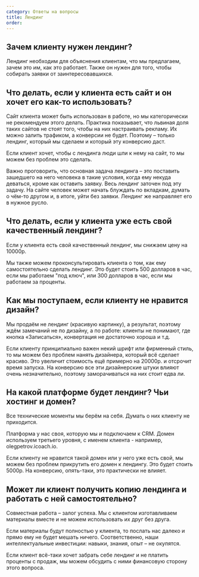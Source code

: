 ```yaml
---
category: Ответы на вопросы
title: Лендинг
order: 
--- 
```


## Зачем клиенту нужен лендинг? 

Лендинг необходим для объяснения клиентам, что мы предлагаем, зачем это им, как это работает. Также он нужен для того, чтобы собирать заявки от заинтересовавшихся. 

## Что делать, если у клиента есть сайт и он хочет его как-то использовать? 

Сайт клиента может быть использован в работе, но мы категорически не рекомендуем этого делать. Практика показывает, что львиная доля таких сайтов не стоят того, чтобы на них настраивать рекламу. Их можно залить трафиком, а конверсии не будет. Поэтому – только лендинг, который мы сделаем и который эту конверсию даст. 

Если клиент хочет, чтобы с лендинга люди шли к нему на сайт, то мы можем без проблем это сделать. 

Важно проговорить, что основная задача лендинга – это поставить зашедшего на него человека в такие условия, когда ему некуда деваться, кроме как оставить заявку. Весь лендинг заточен под эту задачу. На сайте человек может начать блуждать по вкладкам, думать о чём-то другом и, в итоге, уйти без заявки. Лендинг же направляет его в нужное русло. 

## Что делать, если у клиента уже есть свой качественный лендинг? 

Если у клиента есть свой качественный лендинг, мы снижаем цену на 10000р. 

Мы также можем проконсультировать клиента о том, как ему самостоятельно сделать лендинг. Это будет стоить 500 долларов в час, если мы работаем "под ключ", или 300 долларов в час, если мы работаем за проценты. 

## Как мы поступаем, если клиенту не нравится дизайн? 

Мы продаём не лендинг (красивую картинку), а результат, поэтому ждём замечаний не по дизайну, а по работе: клиенты не понимают, где кнопка «Записаться», конвертация не достаточно хороша и т.д.

Если клиенту принципиально важен некий шрифт или фирменный стиль, то мы можем без проблем нанять дизайнера, который всё сделает красиво. Это увеличит стоимость ещё примерно на 20000р. и отсрочит время запуска. На конверсию все эти дизайнерские штуки влияют очень незначительно, поэтому заморачиваться на них стоит едва ли. 

## На какой платформе будет лендинг? Чьи хостинг и домен? 

Все технические моменты мы берём на себя. Думать о них клиенту не приходится. 

Платформа у нас своя, которую мы и подключаем к CRM. Домен используем третьего уровня, с именем клиента - например, olegpetrov.icoach.io. 

Если клиенту не нравится такой домен или у него уже есть свой, мы можем без проблем прикрутить его домен к лендингу. Это будет стоить 5000р. На конверсию, опять-таки, это практически не влияет. 

## Может ли клиент получить копию лендинга и работать с ней самостоятельно? 

Совместная работа – залог успеха. Мы с клиентом изготавливаем материалы вместе и не можем использовать их друг без друга. 

Если материалы будут полностью у клиента, то послать нас далеко и прямо ему не будет мешать ничего. Соответственно, наши интеллектуальные инвестиции: навыки, знания, опыт – не окупятся.

Если клиент всё-таки хочет забрать себе лендинг и не платить проценты с продаж, мы можем обсудить с ними финансовую сторону этого вопроса.